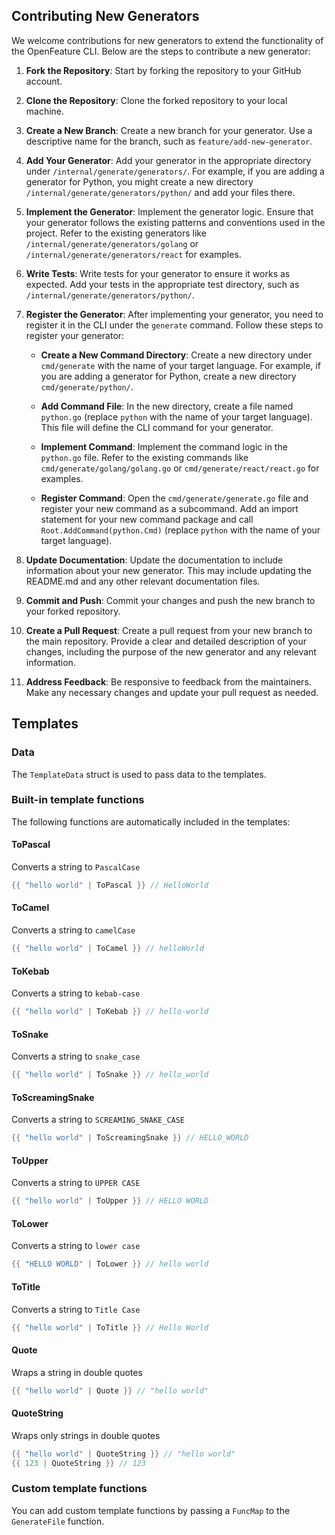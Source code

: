 ## Contributing New Generators

We welcome contributions for new generators to extend the functionality of the OpenFeature CLI. Below are the steps to contribute a new generator:

1. **Fork the Repository**: Start by forking the repository to your GitHub account.

2. **Clone the Repository**: Clone the forked repository to your local machine.

3. **Create a New Branch**: Create a new branch for your generator. Use a descriptive name for the branch, such as `feature/add-new-generator`.

4. **Add Your Generator**: Add your generator in the appropriate directory under `/internal/generate/generators/`. For example, if you are adding a generator for Python, you might create a new directory `/internal/generate/generators/python/` and add your files there.

5. **Implement the Generator**: Implement the generator logic. Ensure that your generator follows the existing patterns and conventions used in the project. Refer to the existing generators like `/internal/generate/generators/golang` or `/internal/generate/generators/react` for examples.

6. **Write Tests**: Write tests for your generator to ensure it works as expected. Add your tests in the appropriate test directory, such as `/internal/generate/generators/python/`.

7. **Register the Generator**: After implementing your generator, you need to register it in the CLI under the `generate` command. Follow these steps to register your generator:

   - **Create a New Command Directory**: Create a new directory under `cmd/generate` with the name of your target language. For example, if you are adding a generator for Python, create a new directory `cmd/generate/python/`.

   - **Add Command File**: In the new directory, create a file named `python.go` (replace `python` with the name of your target language). This file will define the CLI command for your generator.

   - **Implement Command**: Implement the command logic in the `python.go` file. Refer to the existing commands like `cmd/generate/golang/golang.go` or `cmd/generate/react/react.go` for examples.

   - **Register Command**: Open the `cmd/generate/generate.go` file and register your new command as a subcommand. Add an import statement for your new command package and call `Root.AddCommand(python.Cmd)` (replace `python` with the name of your target language).

8. **Update Documentation**: Update the documentation to include information about your new generator. This may include updating the README.md and any other relevant documentation files.

9. **Commit and Push**: Commit your changes and push the new branch to your forked repository.

10. **Create a Pull Request**: Create a pull request from your new branch to the main repository. Provide a clear and detailed description of your changes, including the purpose of the new generator and any relevant information.

11. **Address Feedback**: Be responsive to feedback from the maintainers. Make any necessary changes and update your pull request as needed.

## Templates

### Data

The `TemplateData` struct is used to pass data to the templates.

### Built-in template functions

The following functions are automatically included in the templates:

#### ToPascal

Converts a string to `PascalCase`

```go
{{ "hello world" | ToPascal }} // HelloWorld
```

#### ToCamel

Converts a string to `camelCase`

```go
{{ "hello world" | ToCamel }} // helloWorld
```

#### ToKebab

Converts a string to `kebab-case`

```go
{{ "hello world" | ToKebab }} // hello-world
```

#### ToSnake

Converts a string to `snake_case`

```go
{{ "hello world" | ToSnake }} // hello_world
```

#### ToScreamingSnake

Converts a string to `SCREAMING_SNAKE_CASE`

```go
{{ "hello world" | ToScreamingSnake }} // HELLO_WORLD
```

#### ToUpper

Converts a string to `UPPER CASE`

```go
{{ "hello world" | ToUpper }} // HELLO WORLD
```

#### ToLower

Converts a string to `lower case`

```go
{{ "HELLO WORLD" | ToLower }} // hello world
```

#### ToTitle

Converts a string to `Title Case`

```go
{{ "hello world" | ToTitle }} // Hello World
```

#### Quote

Wraps a string in double quotes

```go
{{ "hello world" | Quote }} // "hello world"
```

#### QuoteString

Wraps only strings in double quotes

```go
{{ "hello world" | QuoteString }} // "hello world"
{{ 123 | QuoteString }} // 123
```

### Custom template functions

You can add custom template functions by passing a `FuncMap` to the `GenerateFile` function.
